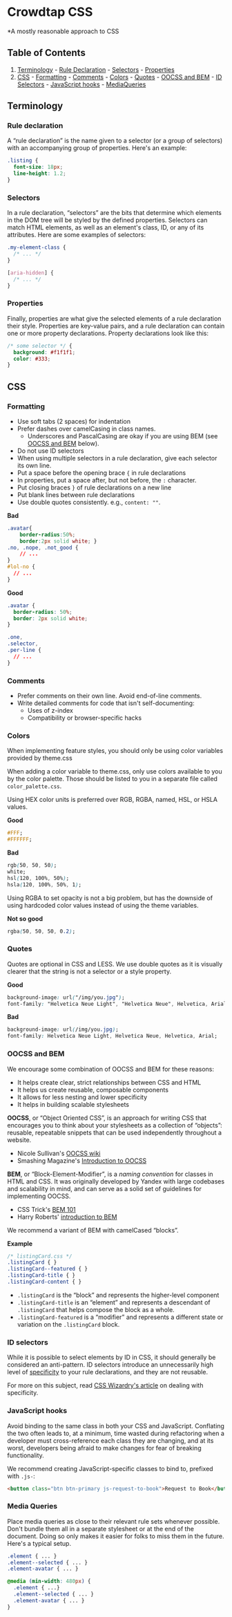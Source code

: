 # Crowdtap CSS

*A mostly reasonable approach to CSS

## Table of Contents

  1. [Terminology](#terminology)
    - [Rule Declaration](#rule-declaration)
    - [Selectors](#selectors)
    - [Properties](#properties)
  1. [CSS](#css)
    - [Formatting](#formatting)
    - [Comments](#comments)
    - [Colors](#colors)
    - [Quotes](#quotes)
    - [OOCSS and BEM](#oocss-and-bem)
    - [ID Selectors](#id-selectors)
    - [JavaScript hooks](#javascript-hooks)
    - [MediaQueries](#media-queries)

## Terminology

### Rule declaration

A “rule declaration” is the name given to a selector (or a group of selectors) with an accompanying group of properties. Here's an example:

```css
.listing {
  font-size: 18px;
  line-height: 1.2;
}
```

### Selectors

In a rule declaration, “selectors” are the bits that determine which elements in the DOM tree will be styled by the defined properties. Selectors can match HTML elements, as well as an element's class, ID, or any of its attributes. Here are some examples of selectors:

```css
.my-element-class {
  /* ... */
}

[aria-hidden] {
  /* ... */
}
```

### Properties

Finally, properties are what give the selected elements of a rule declaration their style. Properties are key-value pairs, and a rule declaration can contain one or more property declarations. Property declarations look like this:

```css
/* some selector */ {
  background: #f1f1f1;
  color: #333;
}
```

## CSS

### Formatting

* Use soft tabs (2 spaces) for indentation
* Prefer dashes over camelCasing in class names.
  - Underscores and PascalCasing are okay if you are using BEM (see [OOCSS and BEM](#oocss-and-bem) below).
* Do not use ID selectors
* When using multiple selectors in a rule declaration, give each selector its own line.
* Put a space before the opening brace `{` in rule declarations
* In properties, put a space after, but not before, the `:` character.
* Put closing braces `}` of rule declarations on a new line
* Put blank lines between rule declarations
* Use double quotes consistently. e.g., `content: ""`.

**Bad**

```css
.avatar{
    border-radius:50%;
    border:2px solid white; }
.no, .nope, .not_good {
    // ...
}
#lol-no {
  // ...
}
```

**Good**

```css
.avatar {
  border-radius: 50%;
  border: 2px solid white;
}

.one,
.selector,
.per-line {
  // ...
}
```

### Comments

* Prefer comments on their own line. Avoid end-of-line comments.
* Write detailed comments for code that isn't self-documenting:
  - Uses of z-index
  - Compatibility or browser-specific hacks

### Colors

When implementing feature styles, you should only be using color variables provided by theme.css

When adding a color variable to theme.css, only use colors available to you by
the color palette. Those should be listed to you in a separate file called
`color_palette.css`.

Using HEX color units is preferred over RGB, RGBA, named, HSL, or HSLA values.

**Good**

```css
#FFF;
#FFFFFF;
```

**Bad**

```css
rgb(50, 50, 50);
white;
hsl(120, 100%, 50%);
hsla(120, 100%, 50%, 1);
```

Using RGBA to set opacity is not a big problem, but has the downside
of using hardcoded color values instead of using the theme variables.

**Not so good**

```css
rgba(50, 50, 50, 0.2);
```

### Quotes

Quotes are optional in CSS and LESS. We use double quotes as it is visually
clearer that the string is not a selector or a style property.

**Good**
```css
background-image: url("/img/you.jpg");
font-family: "Helvetica Neue Light", "Helvetica Neue", Helvetica, Arial;
```

**Bad**
```css
background-image: url(/img/you.jpg);
font-family: Helvetica Neue Light, Helvetica Neue, Helvetica, Arial;
```

### OOCSS and BEM

We encourage some combination of OOCSS and BEM for these reasons:

  * It helps create clear, strict relationships between CSS and HTML
  * It helps us create reusable, composable components
  * It allows for less nesting and lower specificity
  * It helps in building scalable stylesheets

**OOCSS**, or “Object Oriented CSS”, is an approach for writing CSS that encourages you to think about your stylesheets as a collection of “objects”: reusable, repeatable snippets that can be used independently throughout a website.

  * Nicole Sullivan's [OOCSS wiki](https://github.com/stubbornella/oocss/wiki)
  * Smashing Magazine's [Introduction to OOCSS](http://www.smashingmagazine.com/2011/12/12/an-introduction-to-object-oriented-css-oocss/)

**BEM**, or “Block-Element-Modifier”, is a _naming convention_ for classes in HTML and CSS. It was originally developed by Yandex with large codebases and scalability in mind, and can serve as a solid set of guidelines for implementing OOCSS.

  * CSS Trick's [BEM 101](https://css-tricks.com/bem-101/)
  * Harry Roberts' [introduction to BEM](http://csswizardry.com/2013/01/mindbemding-getting-your-head-round-bem-syntax/)

We recommend a variant of BEM with camelCased “blocks”.

**Example**

```css
/* listingCard.css */
.listingCard { }
.listingCard--featured { }
.listingCard-title { }
.listingCard-content { }
```

  * `.listingCard` is the “block” and represents the higher-level component
  * `.listingCard-title` is an “element” and represents a descendant of `.listingCard` that helps compose the block as a whole.
  * `.listingCard-featured` is a “modifier” and represents a different state or variation on the `.listingCard` block.

### ID selectors

While it is possible to select elements by ID in CSS, it should generally be considered an anti-pattern. ID selectors introduce an unnecessarily high level of [specificity](https://developer.mozilla.org/en-US/docs/Web/CSS/Specificity) to your rule declarations, and they are not reusable.

For more on this subject, read [CSS Wizardry's article](http://csswizardry.com/2014/07/hacks-for-dealing-with-specificity/) on dealing with specificity.

### JavaScript hooks

Avoid binding to the same class in both your CSS and JavaScript. Conflating the two often leads to, at a minimum, time wasted during refactoring when a developer must cross-reference each class they are changing, and at its worst, developers being afraid to make changes for fear of breaking functionality.

We recommend creating JavaScript-specific classes to bind to, prefixed with `.js-`:

```html
<button class="btn btn-primary js-request-to-book">Request to Book</button>
```

### Media Queries

Place media queries as close to their relevant rule sets whenever possible.
Don't bundle them all in a separate stylesheet or at the end of the document.
Doing so only makes it easier for folks to miss them in the future. Here's a
typical setup.
```css
.element { ... }
.element--selected { ... }
.element-avatar { ... }

@media (min-width: 480px) {
  .element { ...}
  .element--selected { ... }
  .element-avatar { ... }
}
```
